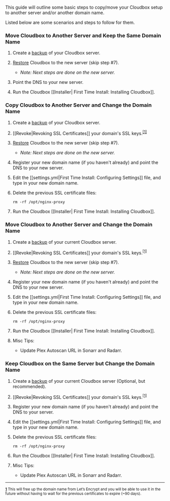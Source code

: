 This guide will outline some basic steps to copy/move your Cloudbox setup to another server and/or another domain name. 

Listed below are some scenarios and steps to follow for them. 


### Move Cloudbox to Another Server and Keep the Same Domain Name

1. Create a [backup](Backup-and-Restore#manual-backup) of your Cloudbox server. 

1. [Restore](Backup-and-Restore#restore) Cloudbox to the new server (skip step #7). 

   - _Note: Next steps are done on the new server._

1. Point the DNS to your new server. 


1. Run the Cloudbox [[Installer| First Time Install: Installing Cloudbox]].




### Copy Cloudbox to Another Server and Change the Domain Name

1. Create a [backup](Backup-and-Restore#manual-backup) of your Cloudbox server. 

1. [[Revoke|Revoking SSL Certificates]] your domain's SSL keys.<sup name="a1">[\[1\]](#f1) </sup>

1. [Restore](Backup-and-Restore#restore) Cloudbox to the new server (skip step #7). 

   - _Note: Next steps are done on the new server._

1. Register your new domain name (if you haven't already) and point the DNS to your new server. 

1. Edit the [[settings.yml|First Time Install: Configuring Settings]] file, and type in your new domain name. 

1. Delete the previous SSL certificate files: 
   
   ```
   rm -rf /opt/nginx-proxy
   ```

1. Run the Cloudbox [[Installer| First Time Install: Installing Cloudbox]].


### Move Cloudbox to Another Server and Change the Domain Name

1. Create a [backup](Backup-and-Restore#manual-backup) of your current Cloudbox server. 

1. [[Revoke|Revoking SSL Certificates]] your domain's SSL keys.<sup name="a1">[\[1\]](#f1) </sup>

1. [Restore](Backup-and-Restore#restore) Cloudbox to the new server (skip step #7). 

   - _Note: Next steps are done on the new server._

1. Register your new domain name (if you haven't already) and point the DNS to your new server. 

1. Edit the [[settings.yml|First Time Install: Configuring Settings]] file, and type in your new domain name. 

1. Delete the previous SSL certificate files: 
   
   ```
   rm -rf /opt/nginx-proxy
   ```

1. Run the Cloudbox [[Installer| First Time Install: Installing Cloudbox]].

1. Misc Tips:

   - Update Plex Autoscan URL in Sonarr and Radarr. 

### Keep Cloudbox on the Same Server but Change the Domain Name

1. Create a [backup](Backup-and-Restore#manual-backup) of your current Cloudbox server (Optional, but recommended). 

1. [[Revoke|Revoking SSL Certificates]] your domain's SSL keys.<sup name="a1">[\[1\]](#f1) </sup>

1. Register your new domain name (if you haven't already) and point the DNS to your server. 

1. Edit the [[settings.yml|First Time Install: Configuring Settings]] file, and type in your new domain name. 

1. Delete the previous SSL certificate files: 
   
   ```
   rm -rf /opt/nginx-proxy
   ```

1. Run the Cloudbox [[Installer| First Time Install: Installing Cloudbox]].

1. Misc Tips:

   - Update Plex Autoscan URL in Sonarr and Radarr. 



---


<sup><b name="f1">[1](#a1)</b> This will free up the domain name from Let’s Encrypt and you will be able to use it in the future without having to wait for the previous certificates to expire (~90 days). </sup>

 